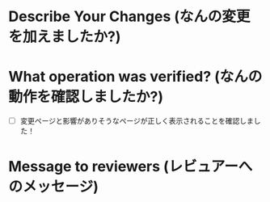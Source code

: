# Describe Your Changes (なんの変更を加えましたか?)

# What operation was verified? (なんの動作を確認しましたか?)

- [ ] 変更ページと影響がありそうなページが正しく表示されることを確認しました！

# Message to reviewers (レビュアーへのメッセージ)


